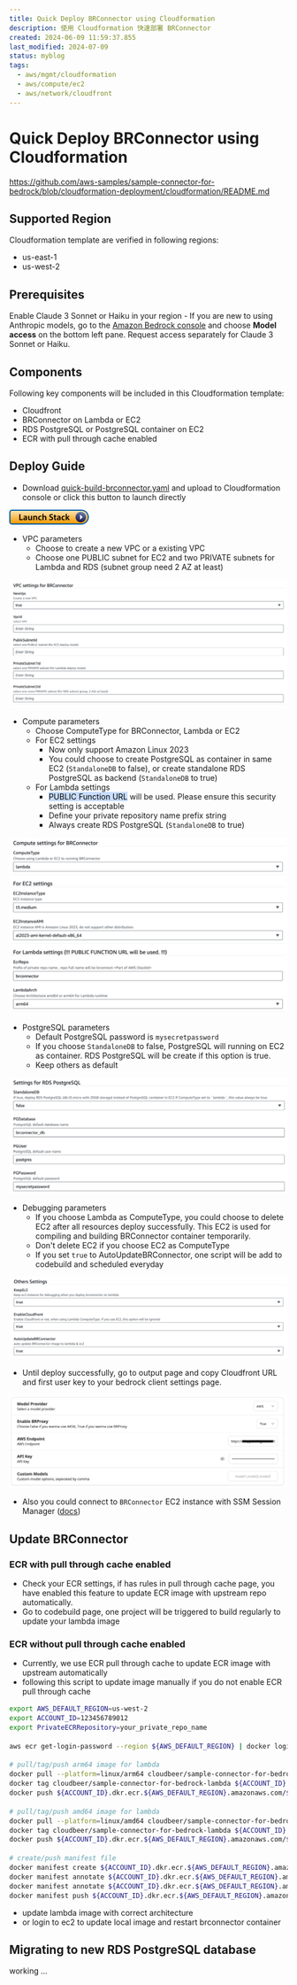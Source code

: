 ```yaml
---
title: Quick Deploy BRConnector using Cloudformation
description: 使用 Cloudformation 快速部署 BRConnector
created: 2024-06-09 11:59:37.855
last_modified: 2024-07-09
status: myblog
tags:
  - aws/mgmt/cloudformation
  - aws/compute/ec2
  - aws/network/cloudfront
---
```


# Quick Deploy BRConnector using Cloudformation
https://github.com/aws-samples/sample-connector-for-bedrock/blob/cloudformation-deployment/cloudformation/README.md

## Supported Region
Cloudformation template are verified in following regions:
- us-east-1
- us-west-2

## Prerequisites
Enable Claude 3 Sonnet or Haiku in your region - If you are new to using Anthropic models, go to the [Amazon Bedrock console](https://console.aws.amazon.com/bedrock/) and choose **Model access** on the bottom left pane. Request access separately for Claude 3 Sonnet or Haiku.

## Components
Following key components will be included in this Cloudformation template: 
- Cloudfront
- BRConnector on Lambda or EC2
- RDS PostgreSQL or PostgreSQL container on EC2
- ECR with pull through cache enabled

## Deploy Guide
- Download [quick-build-brconnector.yaml](quick-build-brconnector.yaml) and upload to Cloudformation console or click this button to launch directly

[![attachments/quick-build-brconnector/launch-stack.png|100](attachments/quick-build-brconnector/launch-stack.png)](https://console.aws.amazon.com/cloudformation/home#/stacks/create/template?stackName=brconnector1&templateURL=https://sample-connector-bedrock.s3.us-west-2.amazonaws.com/quick-build-brconnector.yaml)

- VPC parameters
    - Choose to create a new VPC or a existing VPC 
    - Choose one PUBLIC subnet for EC2 and two PRIVATE subnets for Lambda and RDS (subnet group need 2 AZ at least)

![attachments/quick-build-brconnector/IMG-quick-build-brconnector.png](attachments/quick-build-brconnector/IMG-quick-build-brconnector.png)

- Compute parameters
    - Choose ComputeType for BRConnector, Lambda or EC2
    - For EC2 settings
        - Now only support Amazon Linux 2023
        - You could choose to create PostgreSQL as container in same EC2 (`StandaloneDB` to false), or create standalone RDS PostgreSQL as backend (`StandaloneDB` to true)
    - For Lambda settings
        - <mark style="background: #ADCCFFA6;">PUBLIC Function URL</mark> will be used. Please ensure this security setting is acceptable
        - Define your private repository name prefix string
        - Always create RDS PostgreSQL (`StandaloneDB` to true)

![attachments/quick-build-brconnector/IMG-quick-build-brconnector-6.png](attachments/quick-build-brconnector/IMG-quick-build-brconnector-6.png)

- PostgreSQL parameters
    - Default PostgreSQL password is `mysecretpassword`
    - If you choose `StandaloneDB` to false, PostgreSQL will running on EC2 as container. RDS PostgreSQL will be create if this option is true.
    - Keep others as default

![attachments/quick-build-brconnector/IMG-quick-build-brconnector-7.png](attachments/quick-build-brconnector/IMG-quick-build-brconnector-7.png)

- Debugging parameters
    - If you choose Lambda as ComputeType, you could choose to delete EC2 after all resources deploy successfully. This EC2 is used for compiling and building BRConnector container temporarily. 
    - Don't delete EC2 if you choose EC2 as ComputeType
    - If you set `true` to AutoUpdateBRConnector, one script will be add to codebuild and scheduled everyday

![attachments/quick-build-brconnector/IMG-quick-build-brconnector-11.png](attachments/quick-build-brconnector/IMG-quick-build-brconnector-11.png)

- Until deploy successfully, go to output page and copy Cloudfront URL and first user key to your bedrock client settings page.

![attachments/quick-build-brconnector/IMG-quick-build-brconnector-9.png](attachments/quick-build-brconnector/IMG-quick-build-brconnector-9.png)

- Also you could connect to `BRConnector` EC2 instance with SSM Session Manager ([docs](https://docs.aws.amazon.com/systems-manager/latest/userguide/session-manager-working-with-sessions-start.html#start-ec2-console))

## Update BRConnector
### ECR with pull through cache enabled
- Check your ECR settings, if has rules in pull through cache page, you have enabled this feature to update ECR image with upstream repo automatically.
- Go to codebuild page, one project will be triggered to build regularly to update your lambda image 

### ECR without pull through cache enabled
- Currently, we use ECR pull through cache to update ECR image with upstream automatically
- following this script to update image manually if you do not enable ECR pull through cache
```sh
export AWS_DEFAULT_REGION=us-west-2
export ACCOUNT_ID=123456789012
export PrivateECRRepository=your_private_repo_name

aws ecr get-login-password --region ${AWS_DEFAULT_REGION} | docker login --username AWS --password-stdin ${ACCOUNT_ID}.dkr.ecr.${AWS_DEFAULT_REGION}.amazonaws.com

# pull/tag/push arm64 image for lambda
docker pull --platform=linux/arm64 cloudbeer/sample-connector-for-bedrock-lambda
docker tag cloudbeer/sample-connector-for-bedrock-lambda ${ACCOUNT_ID}.dkr.ecr.${AWS_DEFAULT_REGION}.amazonaws.com/${PrivateECRRepository}:arm64
docker push ${ACCOUNT_ID}.dkr.ecr.${AWS_DEFAULT_REGION}.amazonaws.com/${PrivateECRRepository}:arm64

# pull/tag/push amd64 image for lambda
docker pull --platform=linux/amd64 cloudbeer/sample-connector-for-bedrock-lambda
docker tag cloudbeer/sample-connector-for-bedrock-lambda ${ACCOUNT_ID}.dkr.ecr.${AWS_DEFAULT_REGION}.amazonaws.com/${PrivateECRRepository}:amd64
docker push ${ACCOUNT_ID}.dkr.ecr.${AWS_DEFAULT_REGION}.amazonaws.com/${PrivateECRRepository}:amd64

# create/push manifest file
docker manifest create ${ACCOUNT_ID}.dkr.ecr.${AWS_DEFAULT_REGION}.amazonaws.com/${PrivateECRRepository}:latest --amend ${ACCOUNT_ID}.dkr.ecr.${AWS_DEFAULT_REGION}.amazonaws.com/${PrivateECRRepository}:arm64 --amend ${ACCOUNT_ID}.dkr.ecr.${AWS_DEFAULT_REGION}.amazonaws.com/${PrivateECRRepository}:amd64
docker manifest annotate ${ACCOUNT_ID}.dkr.ecr.${AWS_DEFAULT_REGION}.amazonaws.com/${PrivateECRRepository}:latest ${ACCOUNT_ID}.dkr.ecr.${AWS_DEFAULT_REGION}.amazonaws.com/${PrivateECRRepository}:arm64 --os linux --arch arm64
docker manifest annotate ${ACCOUNT_ID}.dkr.ecr.${AWS_DEFAULT_REGION}.amazonaws.com/${PrivateECRRepository}:latest ${ACCOUNT_ID}.dkr.ecr.${AWS_DEFAULT_REGION}.amazonaws.com/${PrivateECRRepository}:amd64 --os linux --arch amd64
docker manifest push ${ACCOUNT_ID}.dkr.ecr.${AWS_DEFAULT_REGION}.amazonaws.com/${PrivateECRRepository}:latest

```
- update lambda image with correct architecture
- or login to ec2 to update local image and restart brconnector container


## Migrating to new RDS PostgreSQL database

working ...


